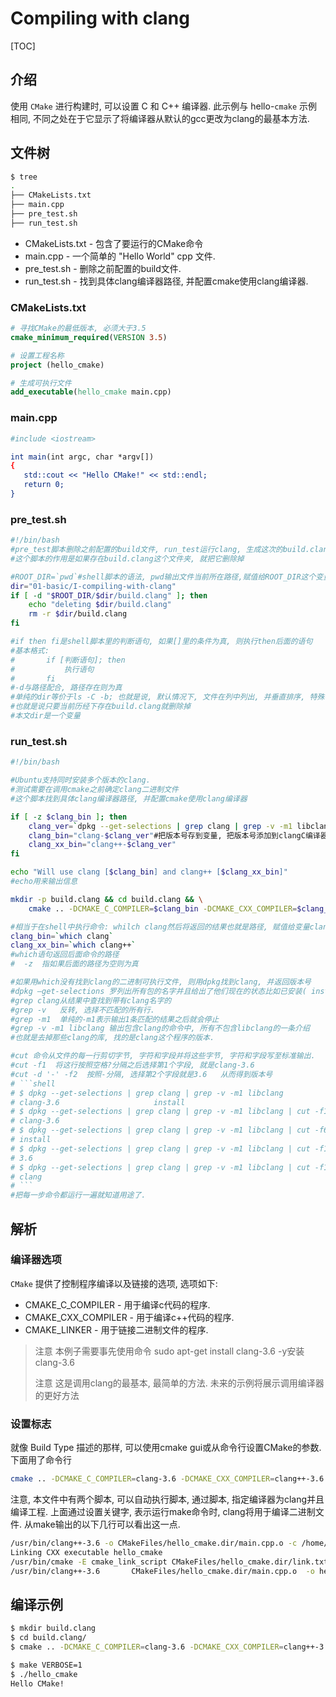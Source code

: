 # Compiling with clang

[TOC]

## 介绍

使用 `CMake` 进行构建时, 可以设置 C 和 C++ 编译器.
此示例与 hello-`cmake` 示例相同, 不同之处在于它显示了将编译器从默认的gcc更改为clang的最基本方法.

## 文件树

```bash
$ tree
.
├── CMakeLists.txt
├── main.cpp
├── pre_test.sh
├── run_test.sh
```

+ CMakeLists.txt - 包含了要运行的CMake命令
+ main.cpp - 一个简单的 "Hello World" cpp 文件.
+ pre_test.sh - 删除之前配置的build文件.
+ run_test.sh - 找到具体clang编译器路径, 并配置cmake使用clang编译器.

### CMakeLists.txt

```cmake
# 寻找CMake的最低版本, 必须大于3.5
cmake_minimum_required(VERSION 3.5)

# 设置工程名称
project (hello_cmake)

# 生成可执行文件
add_executable(hello_cmake main.cpp)
```

### main.cpp

```cmake
#include <iostream>

int main(int argc, char *argv[])
{
   std::cout << "Hello CMake!" << std::endl;
   return 0;
}
```

### pre_test.sh

```bash
#!/bin/bash
#pre_test脚本删除之前配置的build文件, run_test运行clang, 生成这次的build.clang文件
#这个脚本的作用是如果存在build.clang这个文件夹, 就把它删除掉

#ROOT_DIR=`pwd`#shell脚本的语法, pwd输出文件当前所在路径,赋值给ROOT_DIR这个变量
dir="01-basic/I-compiling-with-clang"
if [ -d "$ROOT_DIR/$dir/build.clang" ]; then
    echo "deleting $dir/build.clang"
    rm -r $dir/build.clang
fi

#if then fi是shell脚本里的判断语句, 如果[]里的条件为真, 则执行then后面的语句
#基本格式:
#       if [判断语句]; then
#           执行语句
#       fi
#-d与路径配合, 路径存在则为真
#单纯的dir等价于ls -C -b; 也就是说, 默认情况下, 文件在列中列出, 并垂直排序, 特殊字符由反斜杠转义序列表示.
#也就是说只要当前历经下存在build.clang就删除掉
#本文dir是一个变量
```

### run_test.sh

```bash
#!/bin/bash

#Ubuntu支持同时安装多个版本的clang.
#测试需要在调用cmake之前确定clang二进制文件
#这个脚本找到具体clang编译器路径, 并配置cmake使用clang编译器

if [ -z $clang_bin ]; then
    clang_ver=`dpkg --get-selections | grep clang | grep -v -m1 libclang | cut -f1 | cut -d '-' -f2`
    clang_bin="clang-$clang_ver"#把版本号存到变量, 把版本号添加到clangC编译器和clang编译器
    clang_xx_bin="clang++-$clang_ver"
fi

echo "Will use clang [$clang_bin] and clang++ [$clang_xx_bin]"
#echo用来输出信息

mkdir -p build.clang && cd build.clang && \
    cmake .. -DCMAKE_C_COMPILER=$clang_bin -DCMAKE_CXX_COMPILER=$clang_xx_bin && make

#相当于在shell中执行命令: whilch clang然后将返回的结果也就是路径, 赋值给变量clang_bin
clang_bin=`which clang`
clang_xx_bin=`which clang++`
#which语句返回后面命令的路径
#  -z  指如果后面的路径为空则为真

#如果用which没有找到clang的二进制可执行文件, 则用dpkg找到clang, 并返回版本号
#dpkg –get-selections 罗列出所有包的名字并且给出了他们现在的状态比如已安装( installed)已经卸载. ( deinstalled)
#grep clang从结果中查找到带有clang名字的
#grep -v   反转, 选择不匹配的所有行.
#grep -m1  单纯的-m1表示输出1条匹配的结果之后就会停止
#grep -v -m1 libclang 输出包含clang的命令中, 所有不包含libclang的一条介绍
#也就是去掉那些clang的库, 找的是clang这个程序的版本.

#cut 命令从文件的每一行剪切字节, 字符和字段并将这些字节, 字符和字段写至标准输出.
#cut -f1  将这行按照空格?分隔之后选择第1个字段, 就是clang-3.6
#cut -d '-' -f2  按照-分隔, 选择第2个字段就是3.6   从而得到版本号
# ```shell
# $ dpkg --get-selections | grep clang | grep -v -m1 libclang
# clang-3.6                     install
# $ dpkg --get-selections | grep clang | grep -v -m1 libclang | cut -f1
# clang-3.6
# $ dpkg --get-selections | grep clang | grep -v -m1 libclang | cut -f6
# install
# $ dpkg --get-selections | grep clang | grep -v -m1 libclang | cut -f1 | cut -d '-' -f2
# 3.6
# $ dpkg --get-selections | grep clang | grep -v -m1 libclang | cut -f1 | cut -d '-' -f1
# clang
# ```
#把每一步命令都运行一遍就知道用途了.
```

## 解析

### 编译器选项

`CMake` 提供了控制程序编译以及链接的选项, 选项如下:

+ CMAKE_C_COMPILER - 用于编译c代码的程序.
+ CMAKE_CXX_COMPILER - 用于编译c++代码的程序.
+ CMAKE_LINKER - 用于链接二进制文件的程序.

>注意
本例子需要事先使用命令 sudo apt-get install clang-3.6 -y安装clang-3.6
>
>注意
这是调用clang的最基本, 最简单的方法.  未来的示例将展示调用编译器的更好方法

### 设置标志

就像 Build Type 描述的那样, 可以使用cmake gui或从命令行设置CMake的参数.
下面用了命令行

```bash
cmake .. -DCMAKE_C_COMPILER=clang-3.6 -DCMAKE_CXX_COMPILER=clang++-3.6
```

注意, 本文件中有两个脚本, 可以自动执行脚本, 通过脚本, 指定编译器为clang并且编译工程.
上面通过设置关键字, 表示运行make命令时, clang将用于编译二进制文件.
从make输出的以下几行可以看出这一点.

```bash
/usr/bin/clang++-3.6 -o CMakeFiles/hello_cmake.dir/main.cpp.o -c /home/matrim/workspace/cmake-examples/01-basic/I-compiling-with-clang/main.cpp
Linking CXX executable hello_cmake
/usr/bin/cmake -E cmake_link_script CMakeFiles/hello_cmake.dir/link.txt --verbose=1
/usr/bin/clang++-3.6       CMakeFiles/hello_cmake.dir/main.cpp.o  -o hello_cmake -rdynamic
```

## 编译示例

```bash
$ mkdir build.clang
$ cd build.clang/
$ cmake .. -DCMAKE_C_COMPILER=clang-3.6 -DCMAKE_CXX_COMPILER=clang++-3.6

$ make VERBOSE=1
$ ./hello_cmake
Hello CMake!
```
